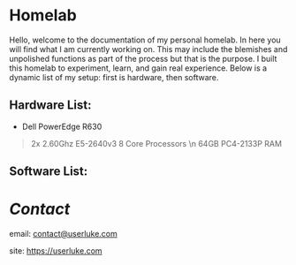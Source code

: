 # Homelab

Hello, welcome to the documentation of my personal homelab. In here you will find what I am currently working on. This may include the blemishes and unpolished functions as part of the process but that is the purpose. I built this homelab to experiment, learn, and gain real experience. Below is a dynamic list of my setup: first is hardware, then software. 


## Hardware List:
* Dell PowerEdge R630
> 2x 2.60Ghz E5-2640v3 8 Core Processors \n
> 64GB PC4-2133P RAM

## Software List:


# *Contact* 

email: contact@userluke.com

site: https://userluke.com
